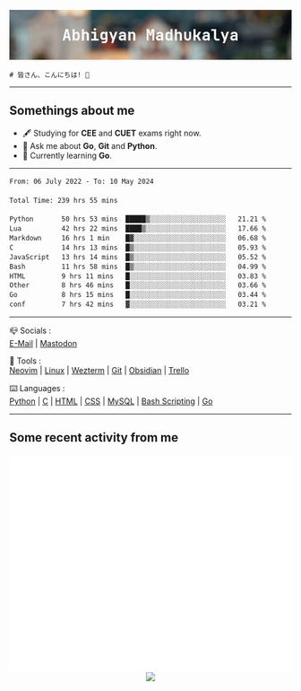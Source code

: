 ![header](./header.png)
```
# 皆さん、こんにちは! 👋
```
---

## Somethings about me
- 🖋️ Studying for **CEE** and **CUET** exams right now.
- 💬 Ask me about **Go**, **Git** and **Python**.
- 🔭 Currently learning **Go**.

---

<!--START_SECTION:waka-->

```txt
From: 06 July 2022 - To: 10 May 2024

Total Time: 239 hrs 55 mins

Python       50 hrs 53 mins  █████▒░░░░░░░░░░░░░░░░░░░   21.21 %
Lua          42 hrs 22 mins  ████▒░░░░░░░░░░░░░░░░░░░░   17.66 %
Markdown     16 hrs 1 min    █▓░░░░░░░░░░░░░░░░░░░░░░░   06.68 %
C            14 hrs 13 mins  █▒░░░░░░░░░░░░░░░░░░░░░░░   05.93 %
JavaScript   13 hrs 14 mins  █▒░░░░░░░░░░░░░░░░░░░░░░░   05.52 %
Bash         11 hrs 58 mins  █▒░░░░░░░░░░░░░░░░░░░░░░░   04.99 %
HTML         9 hrs 11 mins   █░░░░░░░░░░░░░░░░░░░░░░░░   03.83 %
Other        8 hrs 46 mins   █░░░░░░░░░░░░░░░░░░░░░░░░   03.66 %
Go           8 hrs 15 mins   █░░░░░░░░░░░░░░░░░░░░░░░░   03.44 %
conf         7 hrs 42 mins   ▓░░░░░░░░░░░░░░░░░░░░░░░░   03.21 %
```

<!--END_SECTION:waka-->

---

📪 Socials :<br>
[E-Mail](mailto:abhigyanmadhukalya@gmail.com) | <a rel="me" href="https://mastodon.social/@abhigyanmadhukalya">Mastodon</a>

🧰 Tools :<br>
[Neovim](https://neovim.oi) | [Linux](https://archlinux.org/) | [Wezterm](https://wezfurlong.org/wezterm/index.html) | [Git](https://git-scm.com/) | [Obsidian](https://obsidian.md) | [Trello](https://trello.com)

⌨️ Languages :<br>
[Python](https://python.org) | [C](https://www.iso.org/standard/74528.html) | [HTML](https://html.spec.whatwg.org/) | [CSS](https://www.w3.org/Style/CSS/Overview.en.html) | [MySQL](https://www.mysql.com/) | [Bash Scripting](https://www.gnu.org/software/bash/) | [Go](https://go.dev)

---

## Some recent activity from me
<p align="center">
  <img src="./github-metrics.svg" />
  <img src="https://github-profile-summary-cards.vercel.app/api/cards/profile-details?username=abhigyanmadhukalya&theme=github_dark" />
</p>


